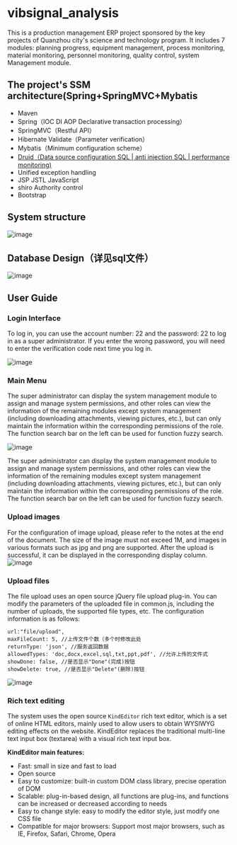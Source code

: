 # vibsignal_analysis

This is a production management ERP project sponsored by the key projects of Quanzhou city's science and technology program. It includes 7 modules: planning progress, equipment management, process monitoring, material monitoring, personnel monitoring, quality control, system Management module.

## The project's SSM architecture(Spring+SpringMVC+Mybatis
- Maven
- Spring（IOC DI AOP Declarative transaction processing）
- SpringMVC（Restful API）
- Hibernate Validate（Parameter verification）
- Mybatis（Minimum configuration scheme）
- [Druid（Data source configuration SQL | anti injection SQL | performance monitoring)](http://wosyingjun.iteye.com/blog/2306139)
- Unified exception handling
- JSP JSTL JavaScript
- shiro Authority control
- Bootstrap

## System structure
![image](https://user-images.githubusercontent.com/44923423/179386879-0af486cd-341b-4462-addd-fdb3d012bad9.png)

## Database Design（详见sql文件）
![image](https://user-images.githubusercontent.com/44923423/179386887-adf46196-62c2-44e4-bca2-732a390727ec.png)

## User Guide
### Login Interface

To log in, you can use the account number: 22 and the password: 22 to log in as a super administrator. If you enter the wrong password, you will need to enter the verification code next time you log in.

![image](https://user-images.githubusercontent.com/44923423/179386911-6d30b6d7-eb1f-4a6c-8859-d88da6268a5e.png)

### Main Menu

The super administrator can display the system management module to assign and manage system permissions, and other roles can view the information of the remaining modules except system management (including downloading attachments, viewing pictures, etc.), but can only maintain the information within the corresponding permissions of the role. The function search bar on the left can be used for function fuzzy search.

![image](https://user-images.githubusercontent.com/44923423/179386992-4c2167b2-b08d-4315-9c65-adc7d92288ce.png)

The super administrator can display the system management module to assign and manage system permissions, and other roles can view the information of the remaining modules except system management (including downloading attachments, viewing pictures, etc.), but can only maintain the information within the corresponding permissions of the role. The function search bar on the left can be used for function fuzzy search.

### Upload images

For the configuration of image upload, please refer to the notes at the end of the document. The size of the image must not exceed 1M, and images in various formats such as jpg and png are supported. After the upload is successful, it can be displayed in the corresponding display column.
![image](https://user-images.githubusercontent.com/44923423/179387013-af1f9f1a-d7bf-4708-a99e-22562b619c53.png)

### Upload files

The file upload uses an open source jQuery file upload plug-in. You can modify the parameters of the uploaded file in common.js, including the number of uploads, the supported file types, etc. The configuration information is as follows:

```{python}
url:"file/upload", 
maxFileCount: 5, //上传文件个数（多个时修改此处 
returnType: 'json', //服务返回数据 
allowedTypes: 'doc,docx,excel,sql,txt,ppt,pdf', //允许上传的文件式 
showDone: false, //是否显示"Done"(完成)按钮 
showDelete: true, //是否显示"Delete"(删除)按钮
```
![image](https://user-images.githubusercontent.com/44923423/179387111-140e17eb-a630-4fb4-8206-f3c16da0a625.png)

### Rich text editing

The system uses the open source `KindEditor` rich text editor, which is a set of online HTML editors, mainly used to allow users to obtain WYSIWYG editing effects on the website. KindEditor replaces the traditional multi-line text input box (textarea) with a visual rich text input box.

**KindEditor main features:**

- Fast: small in size and fast to load 
- Open source
- Easy to customize: built-in custom DOM class library, precise operation of DOM 
- Scalable: plug-in-based design, all functions are plug-ins, and functions can be increased or decreased according to needs 
- Easy to change style: easy to modify the editor style, just modify one CSS file 
- Compatible for major browsers: Support most major browsers, such as IE, Firefox, Safari, Chrome, Opera
